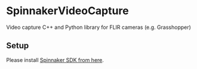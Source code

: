 # SpinnakerVideoCapture
Video capture C++ and Python library for FLIR cameras (e.g. Grasshopper)

## Setup
Please install [Spinnaker SDK from here](https://www.flir.com/products/spinnaker-sdk/).



